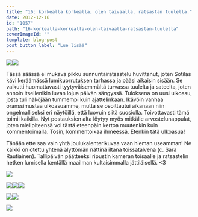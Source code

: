 ```yaml
---
title: "16: korkealla korkealla, olen taivaalla. ratsastan tuulella."
date: 2012-12-16
id: "1057"
path: "16-korkealla-korkealla-olen-taivaalla-ratsastan-tuulella"
coverImageId: ""
template: blog-post
post_button_label: "Lue lisää"
---
```


[![](/images/IMG_0367y.JPG)](http://1.bp.blogspot.com/-wnCe8Ur80N0/UM4bks1qOBI/AAAAAAAADuA/dC-YSQZncxc/s1600/IMG_0367y.JPG)[![](/images/IMG_0389y.JPG)](http://3.bp.blogspot.com/-wDstKegxNiU/UM4bl-uhSxI/AAAAAAAADuI/qTih-pKS1Ys/s1600/IMG_0389y.JPG)

Tässä säässä ei mukava pikku sunnuntairatsastelu huvittanut, joten Sotilas kävi keräämässä lumikuorrutuksen tarhassa ja pääsi aikaisin sisään. Se vaikutti huomattavasti tyytyväisemmältä turvassa tuulelta ja sateelta, joten annoin itsellenikin luvan lojua päivän sängyssä. Tuloksena on uusi ulkoasu, josta tuli näköjään tummempi kuin ajattelinkaan. Ikävöin vanhaa oranssimustaa ulkoasuamme, mutta se osoittautui aikanaan niin ongelmalliseksi eri näytöillä, että luovuin siitä suosiolla. Toivottavasti tämä toimii kaikilla. Nyt postauksien alta löytyy myös mitkälie arvostelunappulat, joten mielipiteensä voi tästä eteenpäin kertoa muutenkin kuin kommentoimalla. Tosin, kommentoikaa ihmeessä. Etenkin tätä ulkoasua!

Tänään ette saa vain yhtä joulukalenterikuvaa vaan hieman useamman! Ne kaikki on otettu yhtenä älyttömän nättinä iltana toissatalvena (c. Sara Rautiainen). Tallipäivän päätteeksi ripustin kameran toisaalle ja ratsastelin hetken lumisella kentällä maailman kultaisimmalla jättiläisellä. <3

[![](</images/Dedicated+Kemp+(9).jpg>)](<http://2.bp.blogspot.com/-VNJQi4_K9s0/UM4e2AWC_8I/AAAAAAAADwY/nYdCtq_PwiU/s1600/Dedicated+Kemp+(9).jpg>)

[![](</images/Dedicated+Kemp+(5).jpg>)](<http://1.bp.blogspot.com/-5Ygmly9A65o/UM4ezQPnaZI/AAAAAAAADwI/ooA02iIhfkI/s1600/Dedicated+Kemp+(5).jpg>)[![](</images/Dedicated+Kemp+(7).jpg>)](<http://4.bp.blogspot.com/-ThZve6Uqwg8/UM4e0hSkqhI/AAAAAAAADwQ/DfMTX_o3NS8/s1600/Dedicated+Kemp+(7).jpg>)[![](</images/Dedicated+Kemp+(4).jpg>)](<http://4.bp.blogspot.com/-Oe4fS9pQjpk/UM4eyP7sujI/AAAAAAAADwA/dqo3RedSD6s/s1600/Dedicated+Kemp+(4).jpg>)

[![](/images/Dedicated+Kemp+%25283%2529.jpg)](http://4.bp.blogspot.com/--0JXB55ctUs/UM4e7WEI1sI/AAAAAAAADwg/tQNSlS4CszI/s1600/Dedicated+Kemp+%25283%2529.jpg)[![](/images/Dedicated+Kemp+%25282%2529.jpg)](http://4.bp.blogspot.com/-a9KnY8oyBDU/UM4ewpwCb4I/AAAAAAAADv4/pSjkGLjeRAA/s1600/Dedicated+Kemp+%25282%2529.jpg)

[![](/images/ak.jpg)](http://4.bp.blogspot.com/-tBLv2b-zTAA/UM4Y6lcQESI/AAAAAAAADsQ/S40L7hpL6os/s1600/ak.jpg)
